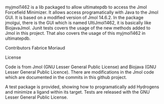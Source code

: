 myjmol1462 is a lib packaged to allow ultimatepdb to access the Jmol Forcefield Minimizer.
It allows access programatically with Java to the Jmol GUI.
It is based on a modified version of Jmol 14.6.2.
In the package jmolgui, there is the GUI which is named UltiJmol1462, it is basically like BiojavaJmol.
Junit tests covers the usage of the new methods added to Jmol in this project. That also covers the usage of this myjmol1462 in ultimatepdb.

Contributors
Fabrice Moriaud

License

Code is from Jmol (GNU Lesser General Public License) and Biojava (GNU Lesser General Public Licence).
There are modifications in the Jmol code which are documented in the commits in this github project.

A test package is provided, showing how to programatically add Hydrogens and minimize a ligand within its target.
Tests are released with the GNU Lesser General Public License.


